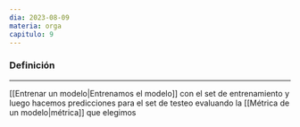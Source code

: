 ```yaml
---
dia: 2023-08-09
materia: orga
capitulo: 9
---
```

### Definición
---
[[Entrenar un modelo|Entrenamos el modelo]] con el set de entrenamiento y luego hacemos predicciones para el set de testeo evaluando la [[Métrica de un modelo|métrica]] que elegimos 
